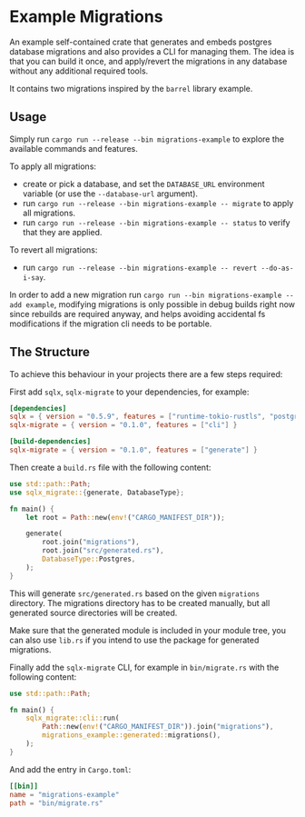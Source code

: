 # Example Migrations

An example self-contained crate that generates and embeds postgres database migrations and also provides a CLI for managing them.
The idea is that you can build it once, and apply/revert the migrations in any database without any additional required tools.

It contains two migrations inspired by the `barrel` library example.

## Usage

Simply run `cargo run --release --bin migrations-example` to explore the available commands and features.

To apply all migrations:

- create or pick a database, and set the `DATABASE_URL` environment variable (or use the `--database-url` argument).
- run `cargo run --release --bin migrations-example -- migrate` to apply all migrations.
- run `cargo run --release --bin migrations-example -- status` to verify that they are applied.

To revert all migrations:

- run `cargo run --release --bin migrations-example -- revert --do-as-i-say`.

In order to add a new migration run `cargo run --bin migrations-example -- add example`, modifying migrations is only possible in debug builds right now since rebuilds are required anyway, and helps avoiding accidental fs modifications if the migration cli needs to be portable.

## The Structure

To achieve this behaviour in your projects there are a few steps required:

First add `sqlx`, `sqlx-migrate` to your dependencies, for example:

```toml
[dependencies]
sqlx = { version = "0.5.9", features = ["runtime-tokio-rustls", "postgres"] }
sqlx-migrate = { version = "0.1.0", features = ["cli"] }

[build-dependencies]
sqlx-migrate = { version = "0.1.0", features = ["generate"] }
```

Then create a `build.rs` file with the following content:

```rs
use std::path::Path;
use sqlx_migrate::{generate, DatabaseType};

fn main() {
    let root = Path::new(env!("CARGO_MANIFEST_DIR"));

    generate(
        root.join("migrations"),
        root.join("src/generated.rs"),
        DatabaseType::Postgres,
    );
}
```

This will generate `src/generated.rs` based on the given `migrations` directory.
The migrations directory has to be created manually, but all generated source directories will be created.

Make sure that the generated module is included in your module tree, you can also use `lib.rs` if you intend to use the package for generated migrations.

Finally add the `sqlx-migrate` CLI, for example in `bin/migrate.rs` with the following content:

```rs
use std::path::Path;

fn main() {
    sqlx_migrate::cli::run(
        Path::new(env!("CARGO_MANIFEST_DIR")).join("migrations"),
        migrations_example::generated::migrations(),
    );
}
```

And add the entry in `Cargo.toml`:

```toml
[[bin]]
name = "migrations-example"
path = "bin/migrate.rs"
```
